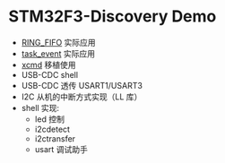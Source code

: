 # STM32F3-Discovery Demo

+ [RING_FIFO](https://github.com/skb666/RING_FIFO) 实际应用
+ [task_event](https://github.com/skb666/task_event) 实际应用
+ [xcmd](https://github.com/skb666/xcmd) 移植使用
+ USB-CDC shell
+ USB-CDC 透传 USART1/USART3
+ I2C 从机的中断方式实现（LL 库）
+ shell 实现:
	- led 控制
	- i2cdetect
	- i2ctransfer
	- usart 调试助手
